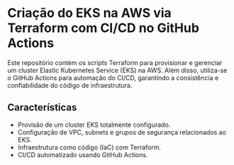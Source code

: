 # Criação do EKS na AWS via Terraform com CI/CD no GitHub Actions

Este repositório contém os scripts Terraform para provisionar e gerenciar um cluster Elastic Kubernetes Service (EKS) na AWS. Além disso, utiliza-se o GitHub Actions para automação do CI/CD, garantindo a consistência e confiabilidade do código de infraestrutura.

## Características

- Provisão de um cluster EKS totalmente configurado.
- Configuração de VPC, subnets e grupos de segurança relacionados ao EKS.
- Infraestrutura como código (IaC) com Terraform.
- CI/CD automatizado usando GitHub Actions.


